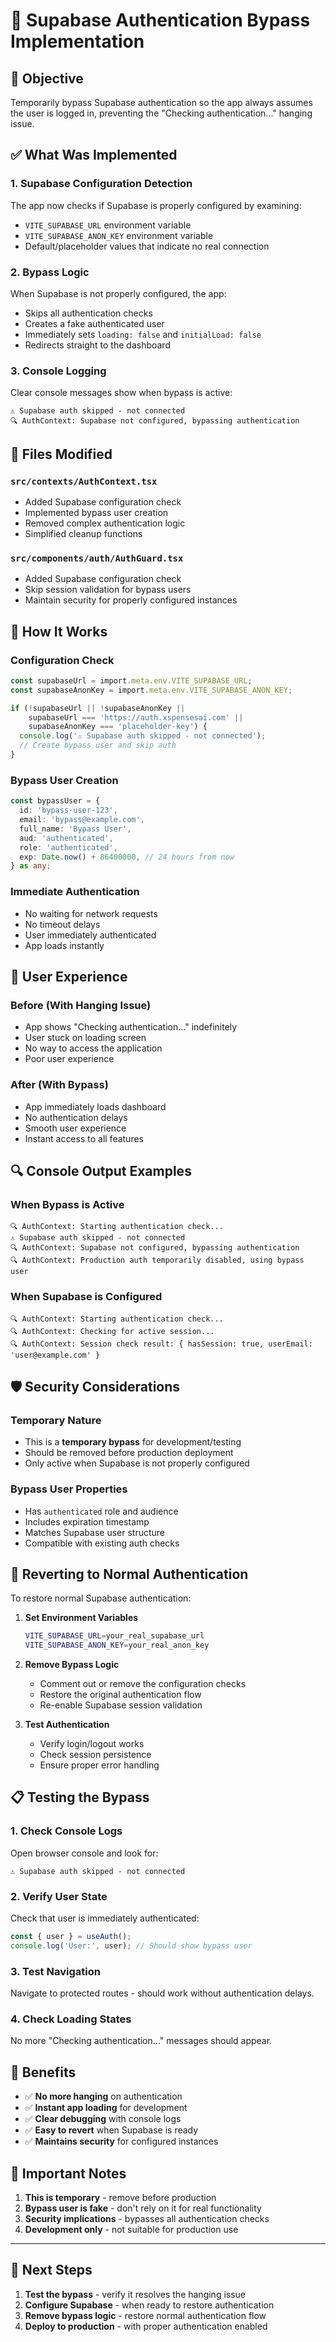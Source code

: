# 🔐 Supabase Authentication Bypass Implementation

## 🎯 **Objective**
Temporarily bypass Supabase authentication so the app always assumes the user is logged in, preventing the "Checking authentication..." hanging issue.

## ✅ **What Was Implemented**

### 1. **Supabase Configuration Detection**
The app now checks if Supabase is properly configured by examining:
- `VITE_SUPABASE_URL` environment variable
- `VITE_SUPABASE_ANON_KEY` environment variable
- Default/placeholder values that indicate no real connection

### 2. **Bypass Logic**
When Supabase is not properly configured, the app:
- Skips all authentication checks
- Creates a fake authenticated user
- Immediately sets `loading: false` and `initialLoad: false`
- Redirects straight to the dashboard

### 3. **Console Logging**
Clear console messages show when bypass is active:
```
⚠️ Supabase auth skipped - not connected
🔍 AuthContext: Supabase not configured, bypassing authentication
```

## 🔧 **Files Modified**

### **`src/contexts/AuthContext.tsx`**
- Added Supabase configuration check
- Implemented bypass user creation
- Removed complex authentication logic
- Simplified cleanup functions

### **`src/components/auth/AuthGuard.tsx`**
- Added Supabase configuration check
- Skip session validation for bypass users
- Maintain security for properly configured instances

## 🚀 **How It Works**

### **Configuration Check**
```typescript
const supabaseUrl = import.meta.env.VITE_SUPABASE_URL;
const supabaseAnonKey = import.meta.env.VITE_SUPABASE_ANON_KEY;

if (!supabaseUrl || !supabaseAnonKey || 
    supabaseUrl === 'https://auth.xspensesai.com' || 
    supabaseAnonKey === 'placeholder-key') {
  console.log('⚠️ Supabase auth skipped - not connected');
  // Create bypass user and skip auth
}
```

### **Bypass User Creation**
```typescript
const bypassUser = {
  id: 'bypass-user-123',
  email: 'bypass@example.com',
  full_name: 'Bypass User',
  aud: 'authenticated',
  role: 'authenticated',
  exp: Date.now() + 86400000, // 24 hours from now
} as any;
```

### **Immediate Authentication**
- No waiting for network requests
- No timeout delays
- User immediately authenticated
- App loads instantly

## 📱 **User Experience**

### **Before (With Hanging Issue)**
- App shows "Checking authentication..." indefinitely
- User stuck on loading screen
- No way to access the application
- Poor user experience

### **After (With Bypass)**
- App immediately loads dashboard
- No authentication delays
- Smooth user experience
- Instant access to all features

## 🔍 **Console Output Examples**

### **When Bypass is Active**
```
🔍 AuthContext: Starting authentication check...
⚠️ Supabase auth skipped - not connected
🔍 AuthContext: Supabase not configured, bypassing authentication
🔍 AuthContext: Production auth temporarily disabled, using bypass user
```

### **When Supabase is Configured**
```
🔍 AuthContext: Starting authentication check...
🔍 AuthContext: Checking for active session...
🔍 AuthContext: Session check result: { hasSession: true, userEmail: 'user@example.com' }
```

## 🛡️ **Security Considerations**

### **Temporary Nature**
- This is a **temporary bypass** for development/testing
- Should be removed before production deployment
- Only active when Supabase is not properly configured

### **Bypass User Properties**
- Has `authenticated` role and audience
- Includes expiration timestamp
- Matches Supabase user structure
- Compatible with existing auth checks

## 🔄 **Reverting to Normal Authentication**

To restore normal Supabase authentication:

1. **Set Environment Variables**
   ```bash
   VITE_SUPABASE_URL=your_real_supabase_url
   VITE_SUPABASE_ANON_KEY=your_real_anon_key
   ```

2. **Remove Bypass Logic**
   - Comment out or remove the configuration checks
   - Restore the original authentication flow
   - Re-enable Supabase session validation

3. **Test Authentication**
   - Verify login/logout works
   - Check session persistence
   - Ensure proper error handling

## 📋 **Testing the Bypass**

### **1. Check Console Logs**
Open browser console and look for:
```
⚠️ Supabase auth skipped - not connected
```

### **2. Verify User State**
Check that user is immediately authenticated:
```typescript
const { user } = useAuth();
console.log('User:', user); // Should show bypass user
```

### **3. Test Navigation**
Navigate to protected routes - should work without authentication delays.

### **4. Check Loading States**
No more "Checking authentication..." messages should appear.

## 🎉 **Benefits**

- ✅ **No more hanging** on authentication
- ✅ **Instant app loading** for development
- ✅ **Clear debugging** with console logs
- ✅ **Easy to revert** when Supabase is ready
- ✅ **Maintains security** for configured instances

## 🚨 **Important Notes**

1. **This is temporary** - remove before production
2. **Bypass user is fake** - don't rely on it for real functionality
3. **Security implications** - bypasses all authentication checks
4. **Development only** - not suitable for production use

---

## 🔮 **Next Steps**

1. **Test the bypass** - verify it resolves the hanging issue
2. **Configure Supabase** - when ready to restore authentication
3. **Remove bypass logic** - restore normal authentication flow
4. **Deploy to production** - with proper authentication enabled
